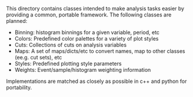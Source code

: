 This directory contains classes intended to make analysis tasks easier by providing a common, portable framework.
The following classes are planned:

- Binning: histogram binnings for a given variable, period, etc
- Colors: Predefined color palettes for a variety of plot styles
- Cuts: Collections of cuts on analysis variables
- Maps: A set of maps/dicts/etc to convert names, map to other classes (ee.g. cut sets), etc
- Styles: Predefined plotting style parameters
- Weights: Event/sample/histogram weighting information


Implementations are matched as closely as possible in c++ and python for portability.